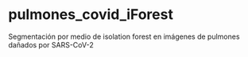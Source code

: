 # pulmones_covid_iForest
Segmentación por medio de isolation forest en imágenes de pulmones dañados por SARS-CoV-2 
